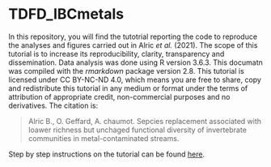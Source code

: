 # TDFD_IBCmetals

In this repository, you will find the tutotrial reporting the code to reproduce the analyses and figures carried out in Alric *et al.* (2021). The scope of this tutorial is to increase its reproducibility, clarity, transparency and dissemination. Data analysis was done using R version 3.6.3. This documatn was compiled with the *rmarkdown* package version 2.8. This tutorial is licensed under CC BY-NC-ND 4.0, which means you are free to share, copy and redistribute this tutorial in any medium or format under the terms of attribution of appropriate credit, non-commercial purposes and no derivatives. The citation is:

> Alric B., O. Geffard, A. chaumot. Sepcies replacement associated with loawer richness but unchaged functional diversity of invertebrate communities in metal-contaminated streams.

Step by step instructions on the tutorial can be found [here](https://benalric.github.io/TDFD_IBCmetals/).
